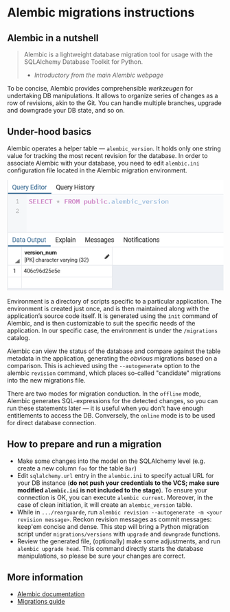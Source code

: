 # Alembic migrations instructions

## Alembic in a nutshell

> Alembic is a lightweight database migration tool for usage with the SQLAlchemy Database 
> Toolkit for Python.
>   - <cite>Introductory from the main Alembic webpage</cite>

To be concise, Alembic provides comprehensible *werkzeugen* for undertaking DB manipulations.
It allows to organize series of changes as a row of revisions, akin to the Git. You can handle
multiple branches, upgrade and downgrade your DB state, and so on.

## Under-hood basics

Alembic operates a helper table &mdash; `alembic_version`. It holds only one string value for
tracking the most recent revision for the database. In order to associate Alembic with your
database, you need to edit `alembic.ini` configuration file located in the Alembic migration
environment.

![image depicting `alembic_version` contents](images/alembic-version-query.png)

Environment is a directory of scripts specific to a particular application. The environment is
created just once, and is then maintained along with the application’s source code itself. It is
generated using the `init` command of Alembic, and is then customizable to suit the specific
needs of the application. In our specific case, the environment is under the `/migrations` catalog.

Alembic can view the status of the database and compare against the table metadata in the
application, generating the *obvious* migrations based on a comparison. This is achieved using
the `--autogenerate` option to the alembic `revision` command, which places so-called "candidate"
migrations into the new migrations file.

There are two modes for migration conduction. In the `offline` mode, Alembic generates
SQL-expressions for the detected changes, so you can run these statements later &mdash; it is
useful when you don't have enough entitlements to access the DB. Conversely, the `online` mode is
to be used for direct database connection.

## How to prepare and run a migration

- Make some changes into the model on the SQLAlchemy level (e.g. create a new column `foo`
    for the table `Bar`)
- Edit `sqlalchemy.url` entry in the `alembic.ini` to specify actual URL for your DB instance
    (**do not push your credentials to the VCS; make sure modified `alembic.ini` is not included
    to the stage**). To ensure your connection is OK, you can execute `alembic current`. Moreover,
    in the case of clean initiation, it will create an `alembic_version` table.
- While in `.../rearguarde`, run `alembic revision --autogenerate -m <your revision message>`.
    Reckon revision messages as commit messages: keep'em concise and dense. This step will bring
    a Python migration script under `migrations/versions` with `upgrade` and `downgrade` functions.
- Review the generated file, (optionally) make some adjustments, and run `alembic upgrade head`.
    This command directly starts the database manipulations, so please be sure your changes are
    correct.

## More information

- [Alembic documentation](https://alembic.sqlalchemy.org/en/latest)
- [Migrations guide](https://www.compose.com/articles/schema-migrations-with-alembic-python-and-postgresql/)
